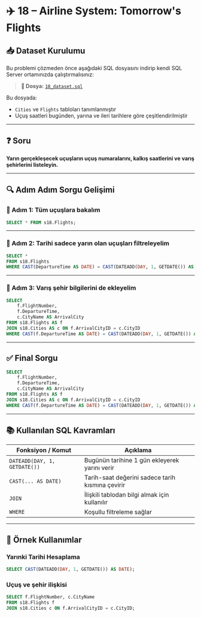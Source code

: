 # ✈️ 18 – Airline System: Tomorrow's Flights

## 📥 Dataset Kurulumu

Bu problemi çözmeden önce aşağıdaki SQL dosyasını indirip kendi SQL Server ortamınızda çalıştırmalısınız:

> **🎯 Dosya:** [`18_dataset.sql`](./18_dataset.sql)

Bu dosyada:
- `Cities` ve `Flights` tabloları tanımlanmıştır
- Uçuş saatleri bugünden, yarına ve ileri tarihlere göre çeşitlendirilmiştir

---

## ❓ Soru

**Yarın gerçekleşecek uçuşların uçuş numaralarını, kalkış saatlerini ve varış şehirlerini listeleyin.**

---

## 🔍 Adım Adım Sorgu Gelişimi

### 🧩 Adım 1: Tüm uçuşlara bakalım

```sql
SELECT * FROM s18.Flights;
```

---

### 🧩 Adım 2: Tarihi sadece yarın olan uçuşları filtreleyelim

```sql
SELECT * 
FROM s18.Flights
WHERE CAST(DepartureTime AS DATE) = CAST(DATEADD(DAY, 1, GETDATE()) AS DATE);
```

---

### 🧩 Adım 3: Varış şehir bilgilerini de ekleyelim

```sql
SELECT 
    f.FlightNumber,
    f.DepartureTime,
    c.CityName AS ArrivalCity
FROM s18.Flights AS f
JOIN s18.Cities AS c ON f.ArrivalCityID = c.CityID
WHERE CAST(f.DepartureTime AS DATE) = CAST(DATEADD(DAY, 1, GETDATE()) AS DATE);
```

---

## ✅ Final Sorgu

```sql
SELECT 
    f.FlightNumber,
    f.DepartureTime,
    c.CityName AS ArrivalCity
FROM s18.Flights AS f
JOIN s18.Cities AS c ON f.ArrivalCityID = c.CityID
WHERE CAST(f.DepartureTime AS DATE) = CAST(DATEADD(DAY, 1, GETDATE()) AS DATE);
```

---

## 📚 Kullanılan SQL Kavramları

| Fonksiyon / Komut | Açıklama |
|-------------------|----------|
| `DATEADD(DAY, 1, GETDATE())` | Bugünün tarihine 1 gün ekleyerek yarını verir |
| `CAST(... AS DATE)` | Tarih-saat değerini sadece tarih kısmına çevirir |
| `JOIN` | İlişkili tablodan bilgi almak için kullanılır |
| `WHERE` | Koşullu filtreleme sağlar |

---

## 🔎 Örnek Kullanımlar

### Yarınki Tarihi Hesaplama

```sql
SELECT CAST(DATEADD(DAY, 1, GETDATE()) AS DATE);
```

### Uçuş ve şehir ilişkisi

```sql
SELECT f.FlightNumber, c.CityName
FROM s18.Flights f
JOIN s18.Cities c ON f.ArrivalCityID = c.CityID;
```